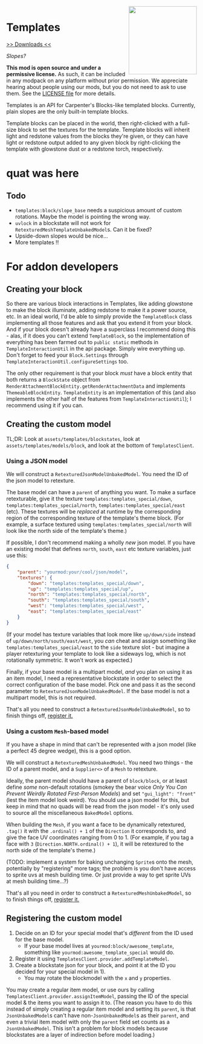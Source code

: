 <img src="icon.png" align="right" width="180px"/>

# Templates

[>> Downloads <<](https://github.com/CottonMC/Templates/releases)

*Slopes?*

**This mod is open source and under a permissive license.** As such, it can be included in any modpack on any platform without prior permission. We appreciate hearing about people using our mods, but you do not need to ask to use them. See the [LICENSE file](LICENSE) for more details.

Templates is an API for Carpenter's Blocks-like templated blocks. Currently, plain slopes are the only built-in template blocks.

Template blocks can be placed in the world, then right-clicked with a full-size block to set the textures for the template. Template blocks will inherit light and redstone values from the blocks they're given, or they can have light or redstone output added to any given block by right-clicking the template with glowstone dust or a redstone torch, respectively.

# quat was here

## Todo

* `templates:block/slope_base` needs a suspicious amount of custom rotations. Maybe the model is pointing the wrong way.
* `uvlock` in a blockstate will not work for `RetexturedMeshTemplateUnbakedModel`s. Can it be fixed?
* Upside-down slopes would be nice...
* More templates !!

# For addon developers

## Creating your block

So there are various block interactions in Templates, like adding glowstone to make the block illuminate, adding redstone to make it a power source, etc. In an ideal world, I'd be able to simply provide the `TemplateBlock` class implementing all those features and ask that you extend it from your block. And if your block doesn't already have a superclass I recommend doing this - alas, if it does you can't extend `TemplateBlock`, so the implementation of everything has been farmed out to `public static` methods in `TemplateInteractionUtil` in the api package. Simply wire everything up. Don't forget to feed your `Block.Settings` through `TemplateInteractionUtil.configureSettings` too.

The only other requirement is that your block *must* have a block entity that both returns a `BlockState` object from `RenderAttachmentBlockEntity.getRenderAttachmentData` and implements `ThemeableBlockEntity`. `TemplateEntity` is an implementation of this (and also implements the other half of the features from `TemplateInteractionUtil`); I recommend using it if you can.

## Creating the custom model

TL;DR: Look at `assets/templates/blockstates`, look at `assets/templates/models/block`, and look at the bottom of `TemplatesClient`.

### Using a JSON model

We will construct a `RetexturedJsonModelUnbakedModel`. You need the ID of the json model to retexture.

The base model can have a `parent` of anything you want. To make a surface retexturable, give it the texture `templates:templates_special/down`, `templates:templates_special/north`, `templates:templates_special/east` (etc). These textures will be *replaced* at runtime by the corresponding region of the corresponding texture of the template's theme block. (For example, a surface textured using `templates:templates_special/north` will look like the north side of the template's theme.)

If possible, I don't recommend making a wholly *new* json model. If you have an existing model that defines `north`, `south`, `east` etc texture variables, just use this:

```json
{
	"parent": "yourmod:your/cool/json/model",
	"textures": {
		"down": "templates:templates_special/down",
		"up": "templates:templates_special/up",
		"north": "templates:templates_special/north",
		"south": "templates:templates_special/south",
		"west": "templates:templates_special/west",
		"east": "templates:templates_special/east"
	}
}
```

(If your model has texture variables that look more like `up/down/side` instead of `up/down/north/south/east/west`, you *can* cheat and assign something like `templates:templates_special/east` to the `side` texture slot - but imagine a player retexturing your template to look like a sideways log, which is not rotationally symmetric. It won't work as expected.)

Finally, if your base model is a multipart model, *and* you plan on using it as an item model, I need a representative blockstate in order to select the correct configuration of the base model. Pick one and pass it as the second parameter to `RetexturedJsonModelUnbakedModel`. If the base model is not a multipart model, this is not required.

That's all you need to construct a `RetexturedJsonModelUnbakedModel`, so to finish things off, [register it.](#registering-the-custom-model)

### Using a custom `Mesh`-based model

If you have a shape in mind that can't be represented with a json model (like a perfect 45 degree wedge), this is a good option.

We will construct a `RetexturedMeshUnbakedModel`. You need two things - the ID of a parent model, and a `Supplier<>` of a `Mesh` to retexture.

Ideally, the parent model should have a parent of `block/block`, or at least define *some* non-default rotations (smokey the bear voice *Only You Can Prevent Weirdly Rotated First-Person Models*) and set `"gui_light": "front"` (lest the item model look weird). You should use a json model for this, but keep in mind that no quads will be read from the json model - it's only used to source all the miscellaneous `BakedModel` options.

When building the `Mesh`, if you want a face to be dynamically retextured, `.tag()` it with the `.ordinal() + 1` of the `Direction` it corresponds to, and give the face UV coordinates ranging from 0 to 1. (For example, if you tag a face with `3` (`Direction.NORTH.ordinal() + 1`), it will be retextured to the north side of the template's theme.)

(TODO: implement a system for baking unchanging `Sprite`s onto the mesh, potentially by "registering" more tags; the problem is you don't have access to sprite uvs at mesh building time. Or just provide a way to get sprite UVs at mesh building time...?)

That's all you need in order to construct a `RetexturedMeshUnbakedModel`, so to finish things off, [register it.](#registering-the-custom-model)

## Registering the custom model

1. Decide on an ID for your special model that's *different* from the ID used for the base model.
   * If your base model lives at `yourmod:block/awesome_template`, something like `yourmod:awesome_template_special` would do.
2. Register it using `TemplatesClient.provider.addTemplateModel`.
3. Create a blockstate json for your block, and point it at the ID you decided for your special model in 1).
   * You may rotate the blockmodel with the `x` and `y` properties.

You may create a regular item model, or use ours by calling `TemplatesClient.provider.assignItemModel`, passing the ID of the special model & the items you want to assign it to. (The reason you have to do this instead of simply creating a regular item model and setting its `parent`, is that `JsonUnbakedModel`s can't have non-`JsonUnbakedModel`s as their `parent`, and even a trivial item model with only the `parent` field set counts as a `JsonUnbakedModel`. This isn't a problem for block models because blockstates are a layer of indirection before model loading.)
